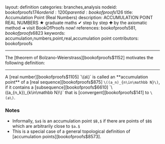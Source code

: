 layout: definition
categories: branches,analysis
nodeid: bookofproofs$174
orderid: 1200
parentid: bookofproofs$126
title: Accumulation Point (Real Numbers)
description: ACCUMULATION POINT REAL NUMBERS ★ graduate maths ✔ step by step ✚ by the axiomatic method ➜ visit BookOfProofs now!
references: bookofproofs$581,bookofproofs$6823
keywords: accumulation,numbers,point,real,accumulation point
contributors: bookofproofs

---
The  [theorem of Bolzano-Weierstrass][bookofproofs$1152] motivates the following definition:

---

A [real number][bookofproofs$1105] `\(a\)` is called an **accumulation point** of a [real sequence][bookofproofs$875] `\((a_n)_{n\in\mathbb N}\)`, if it contains a [subsequence][bookofproofs$6610] `\((a_{n_k})_{k\in\mathbb N}\)` that is [convergent][bookofproofs$141] to `\(a\)`.

### Notes

* Informally, `$a$` is an accumulation point `$B,$` if there are points of `$B$` which are arbitrarily close to `$a.$`
* This is a special case of a general topological definition of [accumulation points][bookofproofs$8573].
